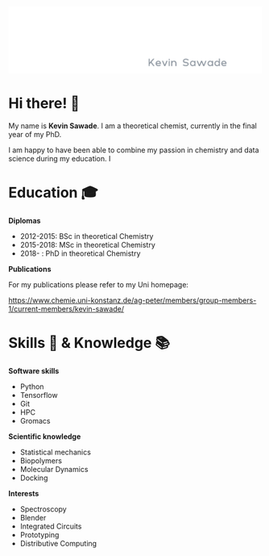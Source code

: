 ![kevinsawade logo gif](logo/movie.gif)

# Hi there! 👋

My name is **Kevin Sawade**. I am a theoretical chemist, currently in the final year of my PhD.

I am happy to have been able to combine my passion in chemistry and data science during my education. I 

# Education 🎓

**Diplomas**
* 2012-2015: BSc in theoretical Chemistry
* 2015-2018: MSc in theoretical Chemistry
* 2018- : PhD in theoretical Chemistry

**Publications**

For my publications please refer to my Uni homepage:

https://www.chemie.uni-konstanz.de/ag-peter/members/group-members-1/current-members/kevin-sawade/

# Skills 💪 & Knowledge 📚

**Software skills**
* Python
* Tensorflow
* Git
* HPC
* Gromacs

**Scientific knowledge**
* Statistical mechanics
* Biopolymers
* Molecular Dynamics
* Docking

**Interests**
* Spectroscopy
* Blender
* Integrated Circuits
* Prototyping
* Distributive Computing
